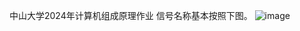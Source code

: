 中山大学2024年计算机组成原理作业
信号名称基本按照下图。
![image](https://github.com/user-attachments/assets/78c2e8fb-8bfb-4f7e-a48f-f8b37c718492)

